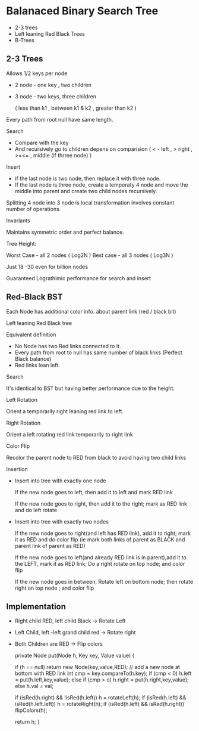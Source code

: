 Balanaced Binary Search Tree
=

 * 2-3 trees
 * Left leaning Red Black Trees
 * B-Trees
 

2-3 Trees
-

 Allows 1/2 keys per node
 
 + 2 node - one key , two children
 + 3 node - two keys, three children

    ( less than k1 , between k1 & k2 , greater than k2 )

Every path from root null have same length.


Search

  * Compare with the key
  * And recursively go to children depens on comparision ( < - left , > right , >=<= , middle (if thrree node) )

Insert

  * if the last node is two node, then replace it with three node.
  * If the last node is three node, create a temporaty 4 node and move the middle into parent and create two child nodes recursively.


Splitting 4 node into 3 node is local transformation involves constant number of operations.

Invariants

  Maintains symmetric order and perfect balance.
  
  Tree Height:
  
   Worst Case - all 2 nodes ( Log2N )
   Best case - all 3 nodes ( Log3N )
   
   Just 18 -30 even for billion nodes
   
   Guaranteed Lograthimic performance for search and insert
  
Red-Black BST
-

Each Node has additional color info. about parent link (red / black bit)

Left leaning Red Black tree

 
 Equivalent definition
 
  * No Node has two Red links connected to it.
  * Every path from root to null has same number of black links (Perfect Black balance)
  * Red links lean left.
 

Search

 It's identical to BST but having better performance due to the height.
 
 
Left Rotation

 Orient a temporarily right leaning red link to left.
 
Right Rotation
 
 Orient a left rotating red link temporarily to right link
 
Color Flip
 
 Recolor the parent node to RED from black to avoid having two child links


Insertion

* Insert into tree with exactly one node
  
   If the new node goes to left, then add it to left and mark RED link
  
   If the new node goes to right, then add it to the right; mark as RED link and do left rotate

* Insert into tree with exactly two nodes

   If the new node goes to right(and left has RED link), add it to right; mark it as RED and do color flip (ie mark both links of parent as BLACK and parent 
   link of parent as RED)
   
   If the new node goes to left(and already RED link is in parent),add it to the LEFT, mark it as RED link; Do a right rotate on top node; and color flip
   
   If the new node goes in between, Rotate left on bottom node; then rotate right on top node ; and color flip
   
   
Implementation
-

 * Right child RED, left child Black -> Rotate Left
 * Left Child, left -left grand child red -> Rotate right
 * Both Children are RED -> Flip colors
 

    private Node put(Node h, Key key, Value value) {
      
      if (h == null) return new Node(key,value,RED); // add a new node at bottom with RED link
      int cmp = key.compareTo(h.key);
      if (cmp < 0) h.left = put(h.left,key,value);
      else if (cmp > o) h.right = put(h.right,key,value);
      else h.val = val;
      
      if (isRed(h.right) && !isRed(h.left)) h = rotateLeft(h);
      if (isRed(h.left) && isRed(h.left.left)) h = rotateRight(h);
      if (isRed(h.left) && isRed(h.right)) flipColors(h);
      
      return h;
    }
